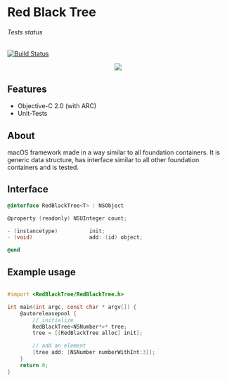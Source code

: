 # Red Black Tree
###### Tests status
[![Build Status](https://www.travis-ci.org/mateuszstompor/RedBlackTree.svg?branch=master)](https://www.travis-ci.org/mateuszstompor/RedBlackTree)
<p align="center">
  <img src="https://image.ibb.co/n0LNG5/rbt.png">
</p>

## Features
<ul>
    <li>Objective-C 2.0 (with ARC)</li>
    <li>Unit-Tests</li>
</ul>

## About
macOS framework made in a way similar to all foundation containers. It is generic data structure, has interface similar to all other foundation containers and is tested.

## Interface
```objective-c
@interface RedBlackTree<T> : NSObject

@property (readonly) NSUInteger count;

- (instancetype)          init;
- (void)                  add: (id) object;

@end
```


## Example usage

```objective-c

#import <RedBlackTree/RedBlackTree.h>

int main(int argc, const char * argv[]) {
    @autoreleasepool {
        // initialize
        RedBlackTree<NSNumber*>* tree;
        tree = [[RedBlackTree alloc] init];

        // add an element
        [tree add: [NSNumber numberWithInt:3]];
    }
    return 0;
}

```
